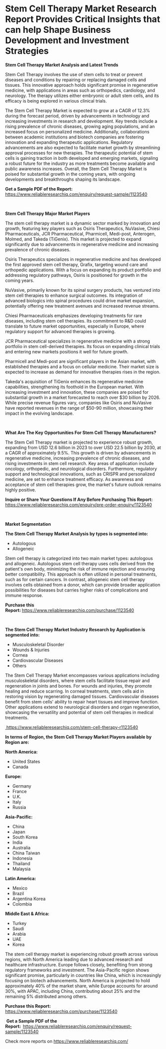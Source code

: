 <p><h1>Stem Cell Therapy Market Research Report Provides Critical Insights that can help Shape Business Development and Investment Strategies</h1></p><p><strong>Stem Cell Therapy Market Analysis and Latest Trends</strong></p>
<p><p>Stem Cell Therapy involves the use of stem cells to treat or prevent diseases and conditions by repairing or replacing damaged cells and tissues. This innovative approach holds significant promise in regenerative medicine, with applications in areas such as orthopedics, cardiology, and neurology. The therapy utilizes either embryonic or adult stem cells, and its efficacy is being explored in various clinical trials.</p><p>The Stem Cell Therapy Market is expected to grow at a CAGR of 12.3% during the forecast period, driven by advancements in technology and increasing investments in research and development. Key trends include a rising prevalence of chronic diseases, growing aging populations, and an increased focus on personalized medicine. Additionally, collaborations between academic institutions and biotech companies are fostering innovation and expanding therapeutic applications. Regulatory advancements are also expected to facilitate market growth by streamlining approval processes for new therapies. The therapeutic potential of stem cells is gaining traction in both developed and emerging markets, signaling a robust future for the industry as more treatments become available and public awareness increases. Overall, the Stem Cell Therapy Market is poised for substantial growth in the coming years, with ongoing developments and breakthroughs shaping its landscape.</p></p>
<p><strong>Get a Sample PDF of the Report:&nbsp;</strong> <a href="https://www.reliableresearchiq.com/enquiry/request-sample/1123540?utm_campaign=1129&utm_medium=2&utm_source=Github&utm_content=ia&utm_term=03032025&utm_id=stem-cell-therapy">https://www.reliableresearchiq.com/enquiry/request-sample/1123540</a></p>
<p>&nbsp;</p>
<p><strong>Stem Cell Therapy Major Market Players</strong></p>
<p><p>The stem cell therapy market is a dynamic sector marked by innovation and growth, featuring key players such as Osiris Therapeutics, NuVasive, Chiesi Pharmaceuticals, JCR Pharmaceutical, Pharmicell, Medi-post, Anterogen, Molmed, and Takeda (TiGenix). This market is projected to expand significantly due to advancements in regenerative medicine and increasing prevalence of chronic diseases.</p><p>Osiris Therapeutics specializes in regenerative medicine and has developed the first approved stem cell therapy, Grafix, targeting wound care and orthopedic applications. With a focus on expanding its product portfolio and addressing regulatory pathways, Osiris is positioned for growth in the coming years.</p><p>NuVasive, primarily known for its spinal surgery products, has ventured into stem cell therapies to enhance surgical outcomes. Its integration of advanced biologics into spinal procedures could drive market expansion, potentially offering new treatment avenues and increased revenue streams.</p><p>Chiesi Pharmaceuticals emphasizes developing treatments for rare diseases, including stem cell therapies. Its commitment to R&D could translate to future market opportunities, especially in Europe, where regulatory support for advanced therapies is growing.</p><p>JCR Pharmaceutical specializes in regenerative medicine with a strong portfolio in stem cell-derived therapies. Its focus on expanding clinical trials and entering new markets positions it well for future growth.</p><p>Pharmicell and Medi-post are significant players in the Asian market, with established therapies and a focus on cellular medicine. Their market size is expected to increase as demand for innovative therapies rises in the region.</p><p>Takeda's acquisition of TiGenix enhances its regenerative medicine capabilities, strengthening its foothold in the European market. With increasing investment and innovation, these companies are poised for substantial growth in a market forecasted to reach over $30 billion by 2026. While precise revenue figures vary, companies like Osiris and NuVasive have reported revenues in the range of $50-90 million, showcasing their impact in the evolving landscape.</p></p>
<p>&nbsp;</p>
<p><strong>What Are The Key Opportunities For Stem Cell Therapy Manufacturers?</strong></p>
<p><p>The Stem Cell Therapy market is projected to experience robust growth, expanding from USD 12.6 billion in 2023 to over USD 22.5 billion by 2030, at a CAGR of approximately 9.5%. This growth is driven by advancements in regenerative medicine, increasing prevalence of chronic diseases, and rising investments in stem cell research. Key areas of application include oncology, orthopedic, and neurological disorders. Furthermore, regulatory support and technological innovations, such as CRISPR and personalized medicine, are set to enhance treatment efficacy. As awareness and acceptance of stem cell therapies grow, the market's future outlook remains highly positive.</p></p>
<p><strong>Inquire or Share Your Questions If Any Before Purchasing This Report:</strong> <a href="https://www.reliableresearchiq.com/enquiry/pre-order-enquiry/1123540?utm_campaign=1129&utm_medium=2&utm_source=Github&utm_content=ia&utm_term=03032025&utm_id=stem-cell-therapy">https://www.reliableresearchiq.com/enquiry/pre-order-enquiry/1123540</a></p>
<p>&nbsp;</p>
<p><strong>Market Segmentation</strong></p>
<p><strong>The Stem Cell Therapy Market Analysis by types is segmented into:</strong></p>
<p><ul><li>Autologous</li><li>Allogeneic</li></ul></p>
<p><p>Stem cell therapy is categorized into two main market types: autologous and allogeneic. Autologous stem cell therapy uses cells derived from the patient's own body, minimizing the risk of immune rejection and ensuring better compatibility. This approach is often utilized in personal treatments, such as for certain cancers. In contrast, allogeneic stem cell therapy involves cells obtained from a donor, which can provide broader application possibilities for diseases but carries higher risks of complications and immune response.</p></p>
<p><strong>Purchase this Report:&nbsp;</strong><a href="https://www.reliableresearchiq.com/purchase/1123540?utm_campaign=1129&utm_medium=2&utm_source=Github&utm_content=ia&utm_term=03032025&utm_id=stem-cell-therapy">https://www.reliableresearchiq.com/purchase/1123540</a></p>
<p>&nbsp;</p>
<p><strong>The Stem Cell Therapy Market Industry Research by Application is segmented into:</strong></p>
<p><ul><li>Musculoskeletal Disorder</li><li>Wounds & Injuries</li><li>Cornea</li><li>Cardiovascular Diseases</li><li>Others</li></ul></p>
<p><p>The Stem Cell Therapy Market encompasses various applications including musculoskeletal disorders, where stem cells facilitate tissue repair and regeneration in joints and bones. For wounds and injuries, they promote healing and reduce scarring. In corneal treatments, stem cells aid in restoring vision by regenerating damaged tissues. Cardiovascular diseases benefit from stem cells' ability to repair heart tissues and improve function. Other applications extend to neurological disorders and organ regeneration, showcasing the versatility and potential of stem cell therapies in medical treatments.</p></p>
<p><a href="https://www.reliableresearchiq.com/stem-cell-therapy-r1123540?utm_campaign=1129&utm_medium=2&utm_source=Github&utm_content=ia&utm_term=03032025&utm_id=stem-cell-therapy">&nbsp;https://www.reliableresearchiq.com/stem-cell-therapy-r1123540</a></p>
<p><strong>In terms of Region, the Stem Cell Therapy Market Players available by Region are:</strong></p>
<p>
    <p> <strong> North America: </strong>
        <ul>
            <li>United States</li>
            <li>Canada</li>
        </ul>
        </p> 
    <p> <strong> Europe: </strong>
        <ul>
            <li>Germany</li>
            <li>France</li>
            <li>U.K.</li>
            <li>Italy</li>
            <li>Russia</li>
        </ul>
        </p> 
    <p> <strong> Asia-Pacific: </strong>
        <ul>
            <li>China</li>
            <li>Japan</li>
            <li>South Korea</li>
            <li>India</li>
            <li>Australia</li>
            <li>China Taiwan</li>
            <li>Indonesia</li>
            <li>Thailand</li>
            <li>Malaysia</li>
        </ul>
        </p> 
    <p> <strong> Latin America: </strong>
        <ul>
            <li>Mexico</li>
            <li>Brazil</li>
            <li>Argentina Korea</li>
            <li>Colombia</li>
        </ul>
        </p> 
    <p> <strong> Middle East & Africa: </strong>
        <ul>
            <li>Turkey</li>
            <li>Saudi</li>
            <li>Arabia</li>
            <li>UAE</li>
            <li>Korea</li>
        </ul>
    </p>
    </p>
<p><p>The stem cell therapy market is experiencing robust growth across various regions, with North America leading due to advanced research and healthcare infrastructure. Europe follows closely, benefiting from strong regulatory frameworks and investment. The Asia-Pacific region shows significant promise, particularly in countries like China, which is increasingly focusing on biotech advancements. North America is projected to hold approximately 40% of the market share, while Europe accounts for around 30%, with APAC, including China, contributing about 25% and the remaining 5% distributed among others.</p></p>
<p><strong>Purchase this Report: </strong><a href="https://www.reliableresearchiq.com/purchase/1123540?utm_campaign=1129&utm_medium=2&utm_source=Github&utm_content=ia&utm_term=03032025&utm_id=stem-cell-therapy">https://www.reliableresearchiq.com/purchase/1123540</a></p>
<p>&nbsp;<strong>Get a Sample PDF of the Report:&nbsp;&nbsp;</strong><a href="https://www.reliableresearchiq.com/enquiry/request-sample/1123540?utm_campaign=1129&utm_medium=2&utm_source=Github&utm_content=ia&utm_term=03032025&utm_id=stem-cell-therapy">https://www.reliableresearchiq.com/enquiry/request-sample/1123540</a></p>
<p><strong></strong></p>
<p>Check more reports on <a href="https://www.reliableresearchiq.com/?utm_campaign=1129&utm_medium=2&utm_source=Github&utm_content=ia&utm_term=03032025&utm_id=stem-cell-therapy">https://www.reliableresearchiq.com/</a></p>